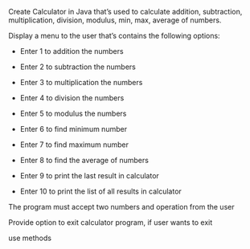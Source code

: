 Create Calculator in Java that’s used to calculate addition, subtraction, multiplication, division, modulus, min, max, average of numbers.  

Display a menu to the user that’s contains the following options:  

  

- Enter 1 to addition the numbers  

  

- Enter 2 to subtraction the numbers  

  

- Enter 3 to multiplication the numbers  

  

- Enter 4 to division the numbers  

  

- Enter 5 to modulus the numbers  

  

- Enter 6 to find minimum number  

  

- Enter 7 to find maximum number  

  

- Enter 8 to find the average of numbers  

  

- Enter 9 to print the last result in calculator  

  

- Enter 10 to print the list of all results in calculator  

  

The program must accept two numbers and operation from the user  

  

Provide option to exit calculator program, if user wants to exit 

  

use methods
